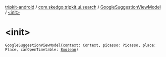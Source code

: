 [tripkit-android](../../index.md) / [com.skedgo.tripkit.ui.search](../index.md) / [GoogleSuggestionViewModel](index.md) / [&lt;init&gt;](./-init-.md)

# &lt;init&gt;

`GoogleSuggestionViewModel(context: Context, picasso: Picasso, place: Place, canOpenTimetable: `[`Boolean`](https://kotlinlang.org/api/latest/jvm/stdlib/kotlin/-boolean/index.html)`)`